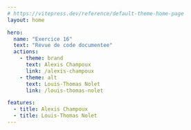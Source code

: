```yaml
---
# https://vitepress.dev/reference/default-theme-home-page
layout: home

hero:
  name: "Exercice 16"
  text: "Revue de code documentee"
  actions:
    - theme: brand
      text: Alexis Champoux
      link: /alexis-champoux
    - theme: alt
      text: Louis-Thomas Nolet
      link: /louis-thomas-nolet

features:
  - title: Alexis Champoux
  - title: Louis-Thomas Nolet
---
```


